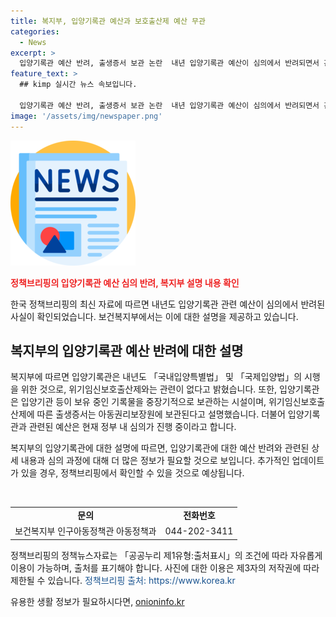 ```yaml
---
title: 복지부, 입양기록관 예산과 보호출산제 예산 무관
categories:
  - News
excerpt: >
  입양기록관 예산 반려, 출생증서 보관 논란  내년 입양기록관 예산이 심의에서 반려되면서 관련 논란이 일고 있다. 복지부는 위기임신보호출산제와의 무관을 강조하며 입양기록관의 역할을 설명했다. 하지만 입양기록관과 관련된 예산은 여전히 심의 중인 상황이다. 관련 문의는 보건복지부 인구아동정책관에게 할 수 있다. (150자)  
feature_text: >
  ## kimp 실시간 뉴스 속보입니다.

  입양기록관 예산 반려, 출생증서 보관 논란  내년 입양기록관 예산이 심의에서 반려되면서 관련 논란이 일고 있다. 복지부는 위기임신보호출산제와의 무관을 강조하며 입양기록관의 역할을 설명했다. 하지만 입양기록관과 관련된 예산은 여전히 심의 중인 상황이다. 관련 문의는 보건복지부 인구아동정책관에게 할 수 있다. (150자)  
image: '/assets/img/newspaper.png'
---
```


<p><img src="/assets/img/newspaper.png" alt="kimplant 속보" /></p>

<p><b><span style="color: #ee2323;">정책브리핑의 입양기록관 예산 심의 반려, 복지부 설명 내용 확인</span></b></p>

<p>한국 정책브리핑의 최신 자료에 따르면 내년도 입양기록관 관련 예산이 심의에서 반려된 사실이 확인되었습니다. 보건복지부에서는 이에 대한 설명을 제공하고 있습니다.</p>

<h2 data-ke-size="size26">복지부의 입양기록관 예산 반려에 대한 설명</h2>

<p>복지부에 따르면 입양기록관은 내년도 「국내입양특별법」 및 「국제입양법」의 시행을 위한 것으로, 위기임신보호출산제와는 관련이 없다고 밝혔습니다. 또한, 입양기록관은 입양기관 등이 보유 중인 기록물을 중장기적으로 보관하는 시설이며, 위기임신보호출산제에 따른 출생증서는 아동권리보장원에 보관된다고 설명했습니다. 더불어 입양기록관과 관련된 예산은 현재 정부 내 심의가 진행 중이라고 합니다.</p>

<p>복지부의 입양기록관에 대한 설명에 따르면, 입양기록관에 대한 예산 반려와 관련된 상세 내용과 심의 과정에 대해 더 많은 정보가 필요할 것으로 보입니다. 추가적인 업데이트가 있을 경우, 정책브리핑에서 확인할 수 있을 것으로 예상됩니다. <p data-ke-size="size16">&nbsp;</p></p>

<table>
  <tbody>
    <tr>
      <td style="text-align: center; height: 17px;"><b>문의</b></td>
      <td style="text-align: center; height: 17px;"><b>전화번호</b></td>
    </tr>
    <tr>
      <td style="text-align: center; height: 17px;">보건복지부 인구아동정책관 아동정책과</td>
      <td style="text-align: center; height: 17px;">044-202-3411</td>
    </tr>
  </tbody>
</table>

<p>정책브리핑의 정책뉴스자료는 「공공누리 제1유형:출처표시」의 조건에 따라 자유롭게 이용이 가능하며, 출처를 표기해야 합니다. 사진에 대한 이용은 제3자의 저작권에 따라 제한될 수 있습니다. <span style="color: #1a5490;">정책브리핑 출처: https://www.korea.kr</span><p data-ke-size="size16"></p></p>
유용한 생활 정보가 필요하시다면, <a href="https://onioninfo.kr" rel="dofollow">onioninfo.kr</a>


